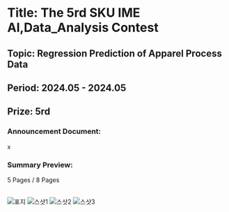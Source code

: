 # Title: The 5rd SKU IME AI,Data_Analysis Contest<br/>
## Topic: Regression Prediction of Apparel Process Data<br/>
## Period: 2024.05 - 2024.05 <br/>
## Prize: 5rd<br/>

### Announcement Document:<br/>
x

### Summary Preview:<br/>
5 Pages / 8 Pages<br/>
<br/>

![표지](https://github.com/user-attachments/assets/b1dc4e06-56a0-4d8b-a6e2-791a70d2e487)
![스샷1](https://github.com/user-attachments/assets/e875536d-6257-4b92-838d-2f8f879b7a89)
![스샷2](https://github.com/user-attachments/assets/8d55448e-5bae-4d42-ae18-b05986e3c4b7)
![스샷3](https://github.com/user-attachments/assets/84527bc2-5476-465b-945b-90ee47161e02)
